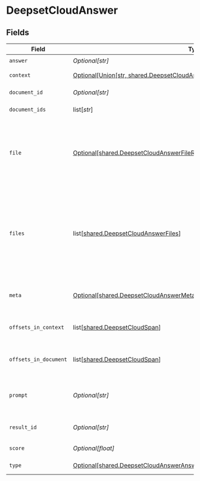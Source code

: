# DeepsetCloudAnswer


## Fields

| Field                                                                                                                                                                        | Type                                                                                                                                                                         | Required                                                                                                                                                                     | Description                                                                                                                                                                  |
| ---------------------------------------------------------------------------------------------------------------------------------------------------------------------------- | ---------------------------------------------------------------------------------------------------------------------------------------------------------------------------- | ---------------------------------------------------------------------------------------------------------------------------------------------------------------------------- | ---------------------------------------------------------------------------------------------------------------------------------------------------------------------------- |
| `answer`                                                                                                                                                                     | *Optional[str]*                                                                                                                                                              | :heavy_check_mark:                                                                                                                                                           | N/A                                                                                                                                                                          |
| `context`                                                                                                                                                                    | [Optional[Union[str, shared.DeepsetCloudAnswerContextContext, list[Any]]]](undefined/models/shared/deepsetcloudanswercontext.md)                                             | :heavy_minus_sign:                                                                                                                                                           | Context of the answer.                                                                                                                                                       |
| `document_id`                                                                                                                                                                | *Optional[str]*                                                                                                                                                              | :heavy_minus_sign:                                                                                                                                                           | ID of the document                                                                                                                                                           |
| `document_ids`                                                                                                                                                               | list[*str*]                                                                                                                                                                  | :heavy_minus_sign:                                                                                                                                                           | IDs of the document                                                                                                                                                          |
| `file`                                                                                                                                                                       | [Optional[shared.DeepsetCloudAnswerFileReferenceObjectDeprecatedUseFilesInstead]](undefined/models/shared/deepsetcloudanswerfilereferenceobjectdeprecatedusefilesinstead.md) | :heavy_minus_sign:                                                                                                                                                           | Object containing the `file_id` and `name` of a file. This is used to associate a document with a file.                                                                      |
| `files`                                                                                                                                                                      | list[[shared.DeepsetCloudAnswerFiles](undefined/models/shared/deepsetcloudanswerfiles.md)]                                                                                   | :heavy_minus_sign:                                                                                                                                                           | List of object containing the `file_id` and `name` of a file. This is used to associate an answer with its source files.                                                     |
| `meta`                                                                                                                                                                       | [Optional[shared.DeepsetCloudAnswerMetadataOfFile]](undefined/models/shared/deepsetcloudanswermetadataoffile.md)                                                             | :heavy_minus_sign:                                                                                                                                                           | The metadata of this document.                                                                                                                                               |
| `offsets_in_context`                                                                                                                                                         | list[[shared.DeepsetCloudSpan](undefined/models/shared/deepsetcloudspan.md)]                                                                                                 | :heavy_minus_sign:                                                                                                                                                           | Offsets of the answer in the context.                                                                                                                                        |
| `offsets_in_document`                                                                                                                                                        | list[[shared.DeepsetCloudSpan](undefined/models/shared/deepsetcloudspan.md)]                                                                                                 | :heavy_minus_sign:                                                                                                                                                           | Offsets of the answer in the document.                                                                                                                                       |
| `prompt`                                                                                                                                                                     | *Optional[str]*                                                                                                                                                              | :heavy_minus_sign:                                                                                                                                                           | The prompt that was used to generate the result.                                                                                                                             |
| `result_id`                                                                                                                                                                  | *Optional[str]*                                                                                                                                                              | :heavy_minus_sign:                                                                                                                                                           | Unique identifier of the result.                                                                                                                                             |
| `score`                                                                                                                                                                      | *Optional[float]*                                                                                                                                                            | :heavy_minus_sign:                                                                                                                                                           | Score of the answer.                                                                                                                                                         |
| `type`                                                                                                                                                                       | [Optional[shared.DeepsetCloudAnswerAnswerType]](undefined/models/shared/deepsetcloudansweranswertype.md)                                                                     | :heavy_check_mark:                                                                                                                                                           | Type of the answer.                                                                                                                                                          |